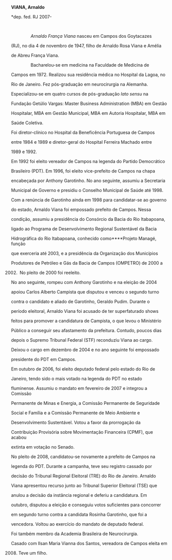 **VIANA, Arnaldo**



\*dep. fed. RJ 2007-



 



                *Arnaldo França Viana* nasceu em Campos dos Goytacazes

(RJ), no dia 4 de novembro de 1947, filho de Arnaldo Rosa Viana e Amélia

de Abreu França Viana.



                Bacharelou-se em medicina na Faculdade de Medicina de

Campos em 1972. Realizou sua residência médica no Hospital da Lagoa, no

Rio de Janeiro. Fez pós-graduação em neurocirurgia na Alemanha.

Especializou-se em quatro cursos de pós-graduação *lato sensu* na

Fundação Getúlio Vargas: Master Business Administration (MBA) em Gestão

Hospitalar, MBA em Gestão Municipal, MBA em Autoria Hospitalar, MBA em

Saúde Coletiva.



Foi diretor-clínico no Hospital da Beneficência Portuguesa de Campos

entre 1984 e 1989 e diretor-geral do Hospital Ferreira Machado entre

1989 e 1992.



Em 1992 foi eleito vereador de Campos na legenda do Partido Democrático

Brasileiro (PDT). Em 1996, foi eleito vice-prefeito de Campos na chapa

encabeçada por Anthony Garotinho. No ano seguinte, assumiu a Secretaria

Municipal de Governo e presidiu o Conselho Municipal de Saúde até 1998.



Com a renúncia de Garotinho ainda em 1998 para candidatar-se ao governo

do estado, Arnaldo Viana foi empossado prefeito de Campos. Nessa

condição, assumiu a presidência do Consórcio da Bacia do Rio Itabapoana,

ligado ao Programa de Desenvolvimento Regional Sustentável da Bacia

Hidrográfica do Rio Itabapoana, conhecido como****Projeto Managé, função

que exerceria até 2003, e a presidência da Organização dos Municípios

Produtores de Petróleo e Gás da Bacia de Campos (OMPETRO) de 2000 a

2002.  No pleito de 2000 foi reeleito.



No ano seguinte, rompeu com Anthony Garotinho e na eleição de 2004

apoiou Carlos Alberto Campista que disputou e venceu o segundo turno

contra o candidato e aliado de Garotinho, Geraldo Pudim. Durante o

período eleitoral, Arnaldo Viana foi acusado de ter superfaturado shows

feitos para promover a candidatura de Campista, o que levou o Ministério

Público a conseguir seu afastamento da prefeitura. Contudo, poucos dias

depois o Supremo Tribunal Federal (STF) reconduziu Viana ao cargo.

Deixou o cargo em dezembro de 2004 e no ano seguinte foi empossado

presidente do PDT em Campos.



Em outubro de 2006, foi eleito deputado federal pelo estado do Rio de

Janeiro, tendo sido o mais votado na legenda do PDT no estado

fluminense. Assumiu o mandato em fevereiro de 2007 e integrou a Comissão

Permanente de Minas e Energia, a Comissão Permanente de Seguridade

Social e Família e a Comissão Permanente de Meio Ambiente e

Desenvolvimento Sustentável. Votou a favor da prorrogação da

Contribuição Provisória sobre Movimentação Financeira (CPMF), que acabou

extinta em votação no Senado.



No pleito de 2008, candidatou-se novamente a prefeito de Campos na

legenda do PDT. Durante a campanha, teve seu registro cassado por

decisão do Tribunal Regional Eleitoral (TRE) do Rio de Janeiro. Arnaldo

Viana apresentou recurso junto ao Tribunal Superior Eleitoral (TSE) que

anulou a decisão da instância regional e deferiu a candidatura. Em

outubro, disputou a eleição e conseguiu votos suficientes para concorrer

em segundo turno contra a candidata Rosinha Garotinho, que foi a

vencedora. Voltou ao exercício do mandato de deputado federal.



Foi também membro da Academia Brasileira de Neurocirurgia.



Casado com Ilsan Maria Vianna dos Santos, vereadora de Campos eleita em

2008. Teve um filho.



 



